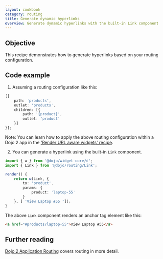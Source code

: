 ```yaml
---
layout: cookbook
category: routing
title: Generate dynamic hyperlinks
overview: Generate dynamic hyperlinks with the built-in Link component
---
```


## Objective

This recipe demonstrates how to generate hyperlinks based on your routing configuration.

## Code example

1. Assuming a routing configuration like this:

```ts
[{
    path: 'products',
    outlet: 'products',
    children: [{
        path: '{product}',
        outlet: 'product'
    }]
}];
```

Note: You can learn how to apply the above routing configuration within a Dojo 2 app in the ['Render URL aware widgets' recipe](https://github.com/dojo/dojo.io/tree/master/site/source/cookbook/routing/render-widget-url.md).

2. You can generate a hyperlink using the built-in `Link` component.

```ts
import { w } from '@dojo/widget-core/d';
import { Link } from '@dojo/routing/Link';

render() {
    return w(Link, {
        to: 'product',
        params: {
            product: 'laptop-55'
        }
    }, [ 'View Laptop #55 ']);
}
```

The above `Link` component renders an anchor tag element like this:

```html
<a href="#products/laptop-55">View Laptop #55</a>
```

## Further reading

[Dojo 2 Application Routing](https://dojo.io/tutorials/1030_routing) covers routing in more detail.
